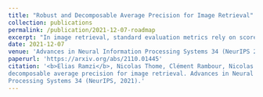 ```yaml
---
title: "Robust and Decomposable Average Precision for Image Retrieval"
collection: publications
permalink: /publication/2021-12-07-roadmap
excerpt: "In image retrieval, standard evaluation metrics rely on score ranking, e.g. average precision (AP). In this paper, we introduce a method for robust and decomposable average precision (ROADMAP) addressing two major challenges for end-to-end training of deep neural networks with AP: non-differentiability and non-decomposability. Firstly, we propose a new differentiable approximation of the rank function, which provides an upper bound of the AP loss and ensures robust training. Secondly, we design a simple yet effective loss function to reduce the decomposability gap between the AP in the whole training set and its averaged batch approximation, for which we provide theoretical guarantees. Extensive experiments conducted on three image retrieval datasets show that ROADMAP outperforms several recent AP approximation methods and highlight the importance of our two contributions. Finally, using ROADMAP for training deep models yields very good performances, outperforming state-of-the-art results on the three datasets. Code and instructions to reproduce our results will be made publicly available at [github.com/elias-ramzi/ROADMAP](https://github.com/elias-ramzi/ROADMAP).<br/><img src='/images/outline.png'>"
date: 2021-12-07
venue: 'Advances in Neural Information Processing Systems 34 (NeurIPS 2021)'
paperurl: 'https://arxiv.org/abs/2110.01445'
citation: '<b>Elias Ramzi</b>, Nicolas Thome, Clément Rambour, Nicolas Audebert, Xavier Bitot: Robust and
decomposable average precision for image retrieval. Advances in Neural Information
Processing Systems 34 (NeurIPS, 2021).'
---
```

